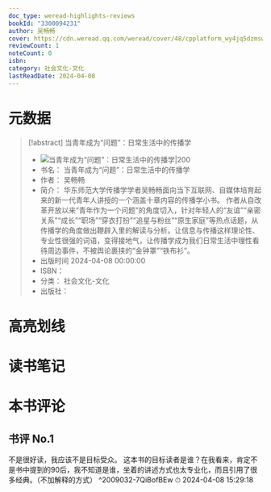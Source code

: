 ```yaml
---
doc_type: weread-highlights-reviews
bookId: "3300094231"
author: 吴畅畅
cover: https://cdn.weread.qq.com/weread/cover/48/cpplatform_wy4jq5dzmswy6xfsyhnsfz/t7_cpplatform_wy4jq5dzmswy6xfsyhnsfz1712548007.jpg
reviewCount: 1
noteCount: 0
isbn: 
category: 社会文化-文化
lastReadDate: 2024-04-08
---
```

# 元数据
> [!abstract] 当青年成为“问题”：日常生活中的传播学
> - ![ 当青年成为“问题”：日常生活中的传播学|200](https://cdn.weread.qq.com/weread/cover/48/cpplatform_wy4jq5dzmswy6xfsyhnsfz/t7_cpplatform_wy4jq5dzmswy6xfsyhnsfz1712548007.jpg)
> - 书名： 当青年成为“问题”：日常生活中的传播学
> - 作者： 吴畅畅
> - 简介： 华东师范大学传播学学者吴畅畅面向当下互联网、自媒体培育起来的新一代青年人讲授的一个涵盖十章内容的传播学小书。
作者从自改革开放以来“青年作为一个问题”的角度切入，针对年轻人的“友谊”“亲密关系”“成长”“职场”“穿衣打扮”“追星与粉丝”“原生家庭”等热点话题，从传播学的角度做出鞭辟入里的解读与分析。让信息与传播这样理论性、专业性很强的词语，变得接地气，让传播学成为我们日常生活中理性看待周边事件，不被舆论裹挟的“金钟罩”“铁布衫”。
> - 出版时间 2024-04-08 00:00:00
> - ISBN： 
> - 分类： 社会文化-文化
> - 出版社： 

# 高亮划线

# 读书笔记

# 本书评论

## 书评 No.1 
不是很好读，我应该不是目标受众。
这本书的目标读者是谁？在我看来，肯定不是书中提到的90后，我不知道是谁，坐着的讲述方式也太专业化，而且引用了很多经典。（不加解释的方式）
 ^2009032-7QiBofBEw
⏱ 2024-04-08 15:29:18
